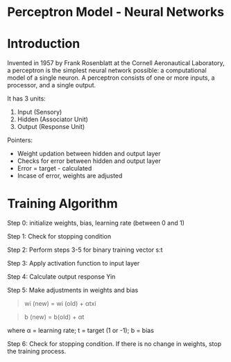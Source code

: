# Perceptron Model - Neural Networks

# Introduction
Invented in 1957 by Frank Rosenblatt at the Cornell Aeronautical Laboratory, a perceptron is the simplest neural network possible: a computational model of a single neuron. A perceptron consists of one or more inputs, a processor, and a single output.

It has 3 units:

1.   Input (Sensory)
2.   Hidden (Associator Unit)
3.   Output (Response Unit)

Pointers:

* Weight updation between hidden and output layer
* Checks for error between hidden and output layer
* Error = target - calculated
* Incase of error, weights are adjusted

# Training Algorithm

Step 0: initialize weights, bias, learning rate (between 0 and 1)

Step 1: Check for stopping condition

Step 2: Perform steps 3-5 for binary training vector s:t

Step 3: Apply activation function to input layer

Step 4: Calculate output response Yin

Step 5: Make adjustments in weights and bias

> wi (new) = wi (old) + αtxi

> b (new) = b(old) + αt

where α = learning rate;
      t = target (1 or -1);
      b = bias

Step 6: Check for stopping condition. If there is no change in weights, stop the training process.
